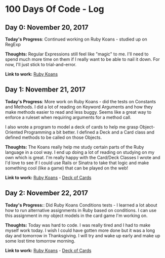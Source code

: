 # 100 Days Of Code - Log

## Day 0: November 20, 2017

**Today's Progress**: Continued working on Ruby Koans - studied up on RegExp

**Thoughts:** Regular Expressions still feel like "magic" to me.  I'll need to spend much more time on them if I really want to be able to nail it down. For now, I'll just stick to trial-and-error.

**Link to work:** [Ruby Koans](https://github.com/tomhockett/ruby_koans)

## Day 1: November 21, 2017

**Today's Progress**: More work on Ruby Koans - did the tests on Constants and Methods.  I did a lot of reading on Keyword Arguments and how they make methods easier to read and less buggy. Seems like a great way to enforce a ruleset when requiring arguments for a method call.

I also wrote a program to model a deck of cards to help me grasp Object-Oriented Programming a bit better.  I defined a Deck and a Card class and defined methods to be called on those Objects.

**Thoughts:** The Koans really help me study certain parts of the Ruby language in a cool way.  I end up doing a lot of reading on studying on my own which is great.  I'm really happy with the Card/Deck Classes I wrote and I'd love to see if I could use Rails or Sinatra to take that logic and make something cool (like a game) that can be played on the web!

**Link to work:** [Ruby Koans](https://github.com/tomhockett/ruby_koans) - 
[Deck of Cards](https://github.com/tomhockett/Deck-of-Cards)

## Day 2: November 22, 2017

**Today's Progress:**: Did Ruby Koans Conditions tests - I learned a lot about how to run alternative assignments in Ruby based on conditions.  I can use this assignment in my object models in the card game I'm working on.

**Thoughts:** Today was hard to code. I was really tired and I had to make myself work today.  I wish I could have gotten more done but it was a long day and tomorrow in Thanksgiving. I will try and wake up early and make up some lost time tomorrow morning.

**Link to work:** [Ruby Koans](https://github.com/tomhockett/ruby_koans) -
[Deck of Cards](https://github.com/tomhockett/Deck-of-Cards)
